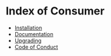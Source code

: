 # Index of Consumer

* [Installation ](installationconfiguration.md)
* [Documentation](documentation.md)
* [Upgrading](upgrading.md)
* [Code of Conduct](codeofconduct.md)
